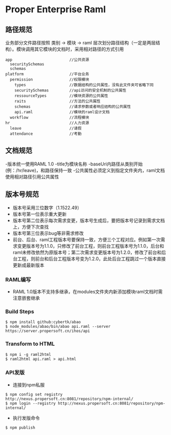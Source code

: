 Proper Enterprise Raml
=====================

路径规范
----------
业务部分文件路径按照 类别 -> 模块 -> raml 层次划分路径结构（一定是两层结构）。模块调用其它模块的文档时，采用相对路径的方式引用
```
app                         //公共资源
  securitySchemas
  schemas
platform                    //平台业务
  permission                //权限模块
    types                   //数据结构的公共属性，没有此文件夹可省略下同
    securitySchemas         //api访问的安全机制的公共属性
    ressourceTypes          //模块资源的公共属性
    raits                   //方法的公共属性
    schemas                 //请求参数或者响应结构的公共属性
    api.raml                //模块的raml设计文档
  workflow                  //流程模块
hr                          //人力资源
  leave                     //请假
  attendance                //考勤
```

文档规范
----------
-版本统一使用RAML 1.0
-title为模块名称
-baseUri内路径从类别开始(例：/hr/leave)，和路径保持一致
-公共属性必须定义到指定文件夹内，raml文档使用相对路径引用公共属性

版本号规范
---------
- 版本号采用三位数字（1.1522.49）
- 版本号第一位表示重大更新
- 版本号第二位表示每次需求变更，版本号生成后，要把版本号记录到需求文档上，方便下次查找
- 版本号第三位表示bug等非需求修改
- 前台、后台、raml工程版本号要保持一致，方便三个工程对应。例如第一次需求变更版本号为1.1.0，只修改了前台工程，则前台工程版本号为1.1.0，后台和raml未修改依然为原版本号；第二次需求变更版本号为1.2.0，修改了前台和后台工程，则前台和后台工程版本号变为1.2.0，此处后台工程跳过一个版本直接更新成最新版本

### RAML编写
- RAML 1.0版本不支持多继承，在modules文件夹内新添加模块raml文档时需注意嵌套继承

### Build Steps
```
$ npm install github:cybertk/abao
$ node_modules/abao/bin/abao api.raml --server https://server.propersoft.cn/ihos/api
```

### Transform to HTML
```
$ npm i -g raml2html
$ raml2html api.raml > api.html
```

### API发版
- 连接到npm私服
```
$ npm config set registry http://nexus.propersoft.cn:8081/repository/npm-internal/
$ npm login --registry http://nexus.propersoft.cn:8081/repository/npm-internal/
```
- 执行发版命令
```
$ npm publish
```
